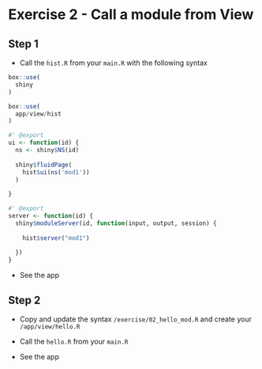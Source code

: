 # Exercise 2 - Call a module from View 

## Step 1 

-  Call the `hist.R` from your `main.R` with the following syntax

``` r
box::use(
  shiny
)

box::use(
  app/view/hist
)

#' @export
ui <- function(id) {
  ns <- shiny$NS(id)
  
  shiny$fluidPage(
    hist$ui(ns('mod1'))
  )
  
}

#' @export
server <- function(id) {
  shiny$moduleServer(id, function(input, output, session) {
    
    hist$server("mod1")
    
  })
}
```

-  See the app

## Step 2

-  Copy and update the syntax `/exercise/02_hello_mod.R` and create your `/app/view/hello.R`

-  Call the `hello.R` from your `main.R` 

-  See the app